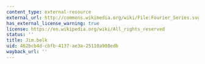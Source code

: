 ```yaml
---
content_type: external-resource
external_url: http://commons.wikimedia.org/wiki/File:Fourier_Series.svg
has_external_license_warning: true
license: https://en.wikipedia.org/wiki/All_rights_reserved
status: ''
title: Jim.belk
uid: 462bcb4d-cbfb-4137-ae3a-25110a908edb
wayback_url: ''
---
```

